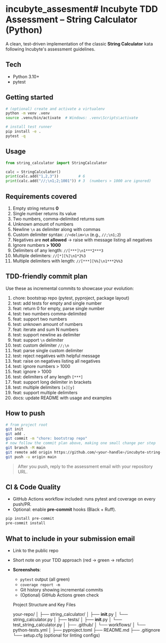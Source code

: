# incubyte_assesment# Incubyte TDD Assessment – String Calculator (Python)

A clean, test-driven implementation of the classic **String Calculator** kata following Incubyte's assessment guidelines.

## Tech
- Python 3.10+
- pytest

## Getting started
```bash
# (optional) create and activate a virtualenv
python -m venv .venv
source .venv/bin/activate  # Windows: .venv\Scripts\activate

# install test runner
pip install -e .
pytest -q
```

## Usage
```python
from string_calculator import StringCalculator

calc = StringCalculator()
print(calc.add("1,2,3"))         # 6
print(calc.add("//;\n1;2;1001")) # 3  (numbers > 1000 are ignored)
```

## Requirements covered
1. Empty string returns **0**
2. Single number returns its value
3. Two numbers, comma-delimited returns sum
4. Unknown amount of numbers
5. Newline `\n` as delimiter along with commas
6. Custom delimiter syntax: `//<delim>\n` (e.g., `//;\n1;2`)
7. Negatives are **not allowed** → raise with message listing all negatives
8. Ignore numbers **> 1000**
9. Delimiters of any length: `//[***]\n1***2***3`
10. Multiple delimiters: `//[*][%]\n1*2%3`
11. Multiple delimiters with length: `//[***][%%]\n1***2%%3`

## TDD-friendly commit plan
Use these as incremental commits to showcase your evolution:

1. chore: bootstrap repo (pytest, pyproject, package layout)
2. test: add tests for empty and single number
3. feat: return 0 for empty, parse single number
4. test: two numbers comma-delimited
5. feat: support two numbers
6. test: unknown amount of numbers
7. feat: iterate and sum N numbers
8. test: support newline as delimiter
9. feat: support `\n` delimiter
10. test: custom delimiter `//;\n`
11. feat: parse single custom delimiter
12. test: reject negatives with helpful message
13. feat: raise on negatives listing all negatives
14. test: ignore numbers > 1000
15. feat: ignore > 1000
16. test: delimiters of any length `[***]`
17. feat: support long delimiter in brackets
18. test: multiple delimiters `[x][y]`
19. feat: support multiple delimiters
20. docs: update README with usage and examples

## How to push
```bash
# from project root
git init
git add .
git commit -m "chore: bootstrap repo"
# now follow the commit plan above, making one small change per step
git branch -M main
git remote add origin https://github.com/<your-handle>/incubyte-string-calculator.git
git push -u origin main
```

> After you push, reply to the assessment email with your repository URL.


## CI & Code Quality
- GitHub Actions workflow included: runs pytest and coverage on every push/PR.
- Optional: enable **pre-commit** hooks (Black + Ruff).
```bash
pip install pre-commit
pre-commit install
```

## What to include in your submission email
- Link to the public repo
- Short note on your TDD approach (red → green → refactor)
- **Screenshots**:
  - `pytest` output (all green)
  - `coverage report -m`
  - Git history showing incremental commits
  - (Optional) GitHub Actions green check


  Project Structure and Key Files

  your-repo/
│
├── string_calculator/
│   ├── __init__.py
│   └── string_calculator.py
│
├── tests/
│   ├── __init__.py
│   └── test_string_calculator.py
│
├── .github/
│   └── workflows/
│       └── python-tests.yml
│
├── pyproject.toml
├── README.md
├── .gitignore
└── setup.cfg (optional for linting configs)

